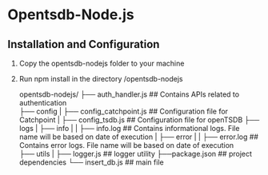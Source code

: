 # Opentsdb-Node.js

## Installation and Configuration
1. Copy the opentsdb-nodejs folder to your machine
2. Run npm install in the directory /opentsdb-nodejs



    opentsdb-nodejs/
    ├── auth_handler.js       ## Contains APIs related to authentication       
    ├── config
    | ├── config_catchpoint.js   ## Configuration file for Catchpoint 
    | ├── config_tsdb.js     ## Configuration file for openTSDB
    ├── logs
    | ├── info
    | |  ├── info.log         ## Contains informational logs. File name will be based on date of execution
    | ├── error
    | |  ├── error.log        ## Contains error logs. File name will be based on date of execution          
    ├── utils
    | ├── logger.js           ## logger utility
    ├──package.json           ## project dependencies
    └── insert_db.js          ## main file
